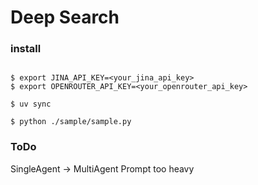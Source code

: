 # Deep Search


### install
``` shell

$ export JINA_API_KEY=<your_jina_api_key>
$ export OPENROUTER_API_KEY=<your_openrouter_api_key>

$ uv sync

$ python ./sample/sample.py
```


### ToDo
SingleAgent -> MultiAgent
Prompt too heavy